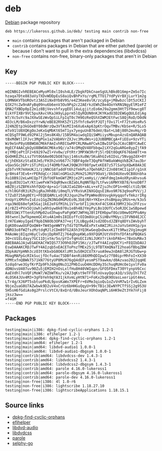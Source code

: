 # deb

[Debian](http://debian.org/) package repository

```
deb https://lukeross.github.io/deb/ testing main contrib non-free
```

- `main` contains packages that aren't packaged in Debian
- `contrib` contains packages in Debian that are either patched (parole) or because I don't want to pull in the extra dependencies (libdvdcss)
- `non-free` contains non-free, binary-only packages that aren't in Debian

## Key

```
-----BEGIN PGP PUBLIC KEY BLOCK-----

mQINBGIvhREBEACeMyoMl0xlI0sh4LE/ZbgkFDkCnaeSgULhBkd016mp+Zm5o7Ic
hzaqa7Dte883aVy7XDvWDDpEuS8aiQvBhPxYo/rqMLTTU17YdPyVrBXjLurY1m2g
LOMN6KVTbUROvtz3ASIiNx0Yb8V9S/e4Z3Kee8vlK/zcyEg+jM8wbzclDt5zCKIJ
Q3X2YcZw9nAFyBq09nu6b6enV3Ou9Pq2c22AErkzEWhZ8e4OoYkRN1NgyElM1eFZ
QMA2fXBDp0pI2m1z8BjVevshfxygEOl14uLgjitzEo6mJ9a2gmm3HtTSY9ewcg8T
EikYFIXBr9VC5puXAvcVKaJA9yLpprm5lQyRQUN0nKJKYKadU3D2EWGgQULEdjAg
W7/Xc5uYc9aJXXwSEzWvQpSiLFpIqT0c7H9OzReQShXIWMJEtFwcS8QjRoD/D0dN
4D3cLM/B6xDxzzYrwN/eBE82RhK5ZY125fhfc6w9tPJQTjfOvi7l+F72tvHseRv5
J24NZEtp3kGOeBY08dWrzQw3VTAsMIIn6Xu6xAp63pKtrOqvTMBv/KbSe+R/5Lo5
mTo91lU8XQKgOoJeKxGqMbKt65mT1yx7yeguUnB76dmV/Bat+LbBj80h2mvHq/rD
mCQSgTF9WLd92PAl2j5ms8K4b/15BSM4aiwdqIQiSWMiiysMbupn4zsEnQARAQAB
tBxMdWtlIFJvc3MgPGx1a2VAbHVrZXJvc3MudWs+iQJUBBMBCgA+FiEEu+9zvYTi
Wz9eSnP8yU8BWOACM6kFAmIvhRECGwMFCRLMAwAFCwkIBwIGFQoJCAsCBBYCAwEC
HgECF4AACgkQyU8BWOACM6kx9Q//a74cOMqQV48Fbbqw2iXY2qGuARGe8ypZjfA9
ejYMDjePtIF2+69297wZl+Vv0w/zFtRtr3MPXW3RrPj5lrDEt8OqKF676bm8Tt+m
QoOHKEZhLLszTVt0G6Ae002bO87qsj146sXu8W/SKuAhGIv6IDsL/5NvggZdX+0Y
6/jhEKbXzStaE8Jm5/FH3h2xV6677c7QBF4gdeT3QqPAfhW8akWHqVkB2K7au3br
vQao5Gc26PriSTiPdix1f4DMbfUwKJ9QWJhY08fpwtxKE87z57lSaYpXQwK0Ak3E
qIbTvYR7mXmUKJ1/zjNNCG8faddFt6h2fmkPLo7Qeh6RZrZJn08tHCIip1F/g1nX
gr8Hs4f3Ev6+rPERdqCcrJ8AlnGM1o2LMVm2SJRUY9OaVj/8kO4UXev0CB8Unbha
Xu18B9J2eLwHCQp7f2bfUdFkmGWfZM3je2PixmHyi//zWnFdmg1m4oXRynAhvsu6
N1gu03UJ1wY/KtiwePxW7kQqR9wxcBZabLRqNNT8p7LtFwvi6MHYXB78/knoDBf7
mBZ0jzSZBFKshhfQUQr4p+a1rlUAJIaGZ86+xALv+xFZjuJhcOP1n+HQlctiD/BK
o/hl0GFdR3iRZhigRaJHh8B/i0mqTLVYRxVuKINXGQqsE1Nvo9R763q9ooPVV/jJ
t7ZuD725Ag0EYi+FEQEQAMcLxOjRJJqun2hwfPpWHed6VovgkHyqqofvfmkzrIRg
XnUpYiXMVhvIsEzo1GgZN3NGdHGMzEo9L3b8jNX+YKEe+zhsBHpay1RUs+m/k3o5
rqa3NdE60efpK5Gaj1kE2eFGfM1hL1V7arbFI1jHcKnF4CSXK439MY23Gv2FFzsv
AjrBZI+PVx5OjUwhjw9hSyw8k070u1e8h4BJYmyPyLBo1OUfCv5oRJDC1wSBpewd
BREGSWiYTtenXzhMp02ud3hwpvPaFgKW7JWFHqJBtIFEHbpwf8GcU0mw9IPPoAHy
X6twnnl3wfkpmemGC4tu4A1m0sI8IEoffcOIOm8UcpCSiHBvYMUyciIFVN04EJCC
IrH7EaWoyIgeEf9pbIN8Ob3OPA37+ejfJLUBgyd4Jsd2ODsdJZBYq8DYsIWvbyhT
EgKO0swwUUFQoQW4+TW45geWWTYyTdzTQTRw6ExPxtxAWZJRiznJaYuSmVH1p/px
UNRO3o8fWZfszMztdqMJlzCDm89fG2A5h3YQ3KwGeqQxDwxxK1Tt9Rwz2Vg1mugH
M4AoWej8IqzH6yClvDojDpRHTZj764gDopKWLo9XFQGMJUtVVdYnfDfAtoPBQKeS
3O+cU1ELdayy7GC11Djxtm/5o/pYIvfqHsECIzNiJUKV7riknbPAb+c7BxUuMAv3
ABEBAAGJAjwEGAEKACYWIQS773O9hOJbP15Kc/zJTwFY4AIzqQUCYi+FEQIbDAUJ
EswDAAAKCRDJTwFY4AIzqb5xEACEToPnzTMEx25jL9TBTXmQNaTI2hoaGfBbqZBW
ZDpkAUYpHNh3czO3ttKbxbG0O6XlzMt3uS0H2CU7XruoA9ewJnDA8l2RJGTUbw+p
MUagMAPpGcRIkSucjfOcfu4acTSDBf4enRi88XMhQDIpwSz7fB0iprMhFoI+XX30
XPMtxfnQBWkT571kN776tyUP8McH76gQ4dEFyesmPST9awkm/d0Azvao2022qqHE
5zdqdrwe3GyfKrPZp9FhJdAg0Nu312PHbIuuO4HcDDHy3SchuqRUHcOe1yxlFv0a
dDNUvsU407uv90Zu5jEMIH2nOsLxlfHu8H40VWIqpn/GFO5FDmxT30YtynpV6Cxc
AaEVdhl7oVQFiMoW7/WZbWTKu/v2AJ3qKst9eTFT0lnUvayQqcA1Q/sSUyIhlTVZ
4LOSK4JUv4M3+3gFbYeh9qYA31jkXvmLyHtN71+FoKx2bqK9OUasLxeripGt4mvL
LTr4g/XJ6PT5sbtuoPkdL9pxsKaWx7XPEFr+6VMe3qioQu1oZvVnM7w1rIv6LZxm
9bjeZuaG0U7AZwbwk9D2uV4xCrUz6bHHGuQqyU+99cTB1c3EwNYPCTfSSj2g953U
5H5sH6fGdiAs0g2PrslcVtCX/8xQrd/UBoJeurXOhOaqNPLi6HK9eZt3Ym7nFij8
jksz3w==
=f4GM
-----END PGP PUBLIC KEY BLOCK-----
```

## Packages

```
testing|main|i386: dpkg-find-cyclic-orphans 1.2-1
testing|main|i386: efihelper 1.2-1
testing|main|amd64: dpkg-find-cyclic-orphans 1.2-1
testing|main|amd64: efihelper 1.2-1
testing|main|amd64: libdvd-audio1 1.0.0-1
testing|main|amd64: libdvd-audio1-dbgsym 1.0.0-1
testing|contrib|amd64: libdvdcss-dev 1.4.3-1
testing|contrib|amd64: libdvdcss2 1.4.3-1
testing|contrib|amd64: libdvdcss2-dbgsym 1.4.3-1
testing|contrib|amd64: parole 4.16.0-lukeross1
testing|contrib|amd64: parole-dbgsym 4.16.0-lukeross1
testing|contrib|amd64: parole-dev 4.16.0-lukeross1
testing|non-free|i386: 4l 1.0-r6
testing|non-free|i386: lightscribe 1.18.27.10
testing|non-free|i386: lightscribeApplications 1.18.15.1
```

## Source links

- [dpkg-find-cyclic-orphans](https://github.com/lukeross/scripts/tree/master/FindDebCyclicOrphans)
- [efihelper](https://github.com/discover02/debianefihelper)
- [libdvd-audio](https://libdvd-audio.sourceforge.io/)
- [libdvdcss](https://www.videolan.org/developers/libdvdcss.html)
- [parole](https://github.com/lukeross/parole/tree/vaapi)
- [selphy-go](https://github.com/tbleher/selphy_go)
